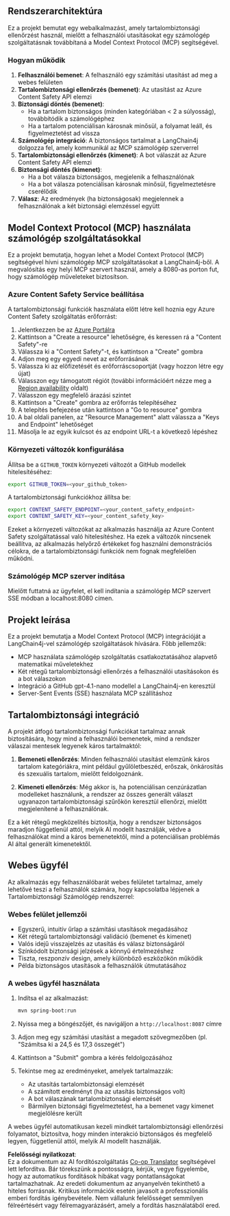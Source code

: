 <!--
CO_OP_TRANSLATOR_METADATA:
{
  "original_hash": "e5ea5e7582f70008ea9bec3b3820f20a",
  "translation_date": "2025-05-17T14:30:40+00:00",
  "source_file": "04-PracticalImplementation/samples/java/containerapp/README.md",
  "language_code": "hu"
}
-->
## Rendszerarchitektúra

Ez a projekt bemutat egy webalkalmazást, amely tartalombiztonsági ellenőrzést használ, mielőtt a felhasználói utasításokat egy számológép szolgáltatásnak továbbítaná a Model Context Protocol (MCP) segítségével.

### Hogyan működik

1. **Felhasználói bemenet**: A felhasználó egy számítási utasítást ad meg a webes felületen
2. **Tartalombiztonsági ellenőrzés (bemenet)**: Az utasítást az Azure Content Safety API elemzi
3. **Biztonsági döntés (bemenet)**:
   - Ha a tartalom biztonságos (minden kategóriában < 2 a súlyosság), továbbítódik a számológéphez
   - Ha a tartalom potenciálisan károsnak minősül, a folyamat leáll, és figyelmeztetést ad vissza
4. **Számológép integráció**: A biztonságos tartalmat a LangChain4j dolgozza fel, amely kommunikál az MCP számológép szerverrel
5. **Tartalombiztonsági ellenőrzés (kimenet)**: A bot válaszát az Azure Content Safety API elemzi
6. **Biztonsági döntés (kimenet)**:
   - Ha a bot válasza biztonságos, megjelenik a felhasználónak
   - Ha a bot válasza potenciálisan károsnak minősül, figyelmeztetésre cserélődik
7. **Válasz**: Az eredmények (ha biztonságosak) megjelennek a felhasználónak a két biztonsági elemzéssel együtt

## Model Context Protocol (MCP) használata számológép szolgáltatásokkal

Ez a projekt bemutatja, hogyan lehet a Model Context Protocol (MCP) segítségével hívni számológép MCP szolgáltatásokat a LangChain4j-ből. A megvalósítás egy helyi MCP szervert használ, amely a 8080-as porton fut, hogy számológép műveleteket biztosítson.

### Azure Content Safety Service beállítása

A tartalombiztonsági funkciók használata előtt létre kell hoznia egy Azure Content Safety szolgáltatás erőforrást:

1. Jelentkezzen be az [Azure Portálra](https://portal.azure.com)
2. Kattintson a "Create a resource" lehetőségre, és keressen rá a "Content Safety"-re
3. Válassza ki a "Content Safety"-t, és kattintson a "Create" gombra
4. Adjon meg egy egyedi nevet az erőforrásának
5. Válassza ki az előfizetését és erőforráscsoportját (vagy hozzon létre egy újat)
6. Válasszon egy támogatott régiót (további információért nézze meg a [Region availability](https://azure.microsoft.com/en-us/global-infrastructure/services/?products=cognitive-services) oldalt)
7. Válasszon egy megfelelő árazási szintet
8. Kattintson a "Create" gombra az erőforrás telepítéséhez
9. A telepítés befejezése után kattintson a "Go to resource" gombra
10. A bal oldali panelen, az "Resource Management" alatt válassza a "Keys and Endpoint" lehetőséget
11. Másolja le az egyik kulcsot és az endpoint URL-t a következő lépéshez

### Környezeti változók konfigurálása

Állítsa be a `GITHUB_TOKEN` környezeti változót a GitHub modellek hitelesítéséhez:
```sh
export GITHUB_TOKEN=<your_github_token>
```

A tartalombiztonsági funkciókhoz állítsa be:
```sh
export CONTENT_SAFETY_ENDPOINT=<your_content_safety_endpoint>
export CONTENT_SAFETY_KEY=<your_content_safety_key>
```

Ezeket a környezeti változókat az alkalmazás használja az Azure Content Safety szolgáltatással való hitelesítéshez. Ha ezek a változók nincsenek beállítva, az alkalmazás helyőrző értékeket fog használni demonstrációs célokra, de a tartalombiztonsági funkciók nem fognak megfelelően működni.

### Számológép MCP szerver indítása

Mielőtt futtatná az ügyfelet, el kell indítania a számológép MCP szervert SSE módban a localhost:8080 címen.

## Projekt leírása

Ez a projekt bemutatja a Model Context Protocol (MCP) integrációját a LangChain4j-vel számológép szolgáltatások hívására. Főbb jellemzők:

- MCP használata számológép szolgáltatás csatlakoztatásához alapvető matematikai műveletekhez
- Két rétegű tartalombiztonsági ellenőrzés a felhasználói utasításokon és a bot válaszokon
- Integráció a GitHub gpt-4.1-nano modellel a LangChain4j-en keresztül
- Server-Sent Events (SSE) használata MCP szállításhoz

## Tartalombiztonsági integráció

A projekt átfogó tartalombiztonsági funkciókat tartalmaz annak biztosítására, hogy mind a felhasználói bemenetek, mind a rendszer válaszai mentesek legyenek káros tartalmaktól:

1. **Bemeneti ellenőrzés**: Minden felhasználói utasítást elemzünk káros tartalom kategóriákra, mint például gyűlöletbeszéd, erőszak, önkárosítás és szexuális tartalom, mielőtt feldolgoznánk.

2. **Kimeneti ellenőrzés**: Még akkor is, ha potenciálisan cenzúrázatlan modelleket használunk, a rendszer az összes generált választ ugyanazon tartalombiztonsági szűrőkön keresztül ellenőrzi, mielőtt megjelenítené a felhasználónak.

Ez a két rétegű megközelítés biztosítja, hogy a rendszer biztonságos maradjon függetlenül attól, melyik AI modellt használják, védve a felhasználókat mind a káros bemenetektől, mind a potenciálisan problémás AI által generált kimenetektől.

## Webes ügyfél

Az alkalmazás egy felhasználóbarát webes felületet tartalmaz, amely lehetővé teszi a felhasználók számára, hogy kapcsolatba lépjenek a Tartalombiztonsági Számológép rendszerrel:

### Webes felület jellemzői

- Egyszerű, intuitív űrlap a számítási utasítások megadásához
- Két rétegű tartalombiztonsági validáció (bemenet és kimenet)
- Valós idejű visszajelzés az utasítás és válasz biztonságáról
- Színkódolt biztonsági jelzések a könnyű értelmezéshez
- Tiszta, reszponzív design, amely különböző eszközökön működik
- Példa biztonságos utasítások a felhasználók útmutatásához

### A webes ügyfél használata

1. Indítsa el az alkalmazást:
   ```sh
   mvn spring-boot:run
   ```

2. Nyissa meg a böngészőjét, és navigáljon a `http://localhost:8087` címre

3. Adjon meg egy számítási utasítást a megadott szövegmezőben (pl. "Számítsa ki a 24,5 és 17,3 összegét")

4. Kattintson a "Submit" gombra a kérés feldolgozásához

5. Tekintse meg az eredményeket, amelyek tartalmazzák:
   - Az utasítás tartalombiztonsági elemzését
   - A számított eredményt (ha az utasítás biztonságos volt)
   - A bot válaszának tartalombiztonsági elemzését
   - Bármilyen biztonsági figyelmeztetést, ha a bemenet vagy kimenet megjelölésre került

A webes ügyfél automatikusan kezeli mindkét tartalombiztonsági ellenőrzési folyamatot, biztosítva, hogy minden interakció biztonságos és megfelelő legyen, függetlenül attól, melyik AI modellt használják.

**Felelősségi nyilatkozat**:  
Ez a dokumentum az AI fordítószolgáltatás [Co-op Translator](https://github.com/Azure/co-op-translator) segítségével lett lefordítva. Bár törekszünk a pontosságra, kérjük, vegye figyelembe, hogy az automatikus fordítások hibákat vagy pontatlanságokat tartalmazhatnak. Az eredeti dokumentum az anyanyelvén tekinthető a hiteles forrásnak. Kritikus információk esetén javasolt a professzionális emberi fordítás igénybevétele. Nem vállalunk felelősséget semmilyen félreértésért vagy félremagyarázásért, amely a fordítás használatából ered.